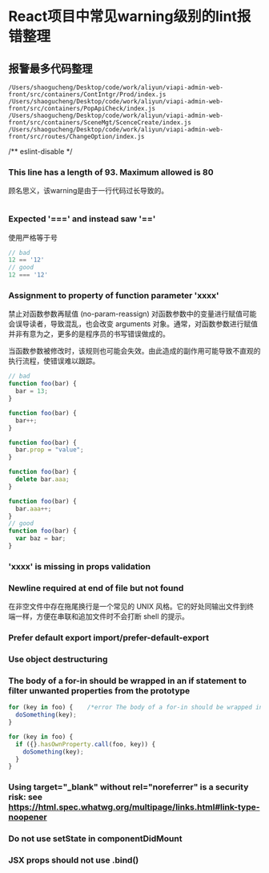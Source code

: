 # React项目中常见warning级别的lint报错整理

## 报警最多代码整理

```
/Users/shaogucheng/Desktop/code/work/aliyun/viapi-admin-web-front/src/containers/ContIntgr/Prod/index.js
/Users/shaogucheng/Desktop/code/work/aliyun/viapi-admin-web-front/src/containers/PopApiCheck/index.js
/Users/shaogucheng/Desktop/code/work/aliyun/viapi-admin-web-front/src/containers/SceneMgt/ScenceCreate/index.js
/Users/shaogucheng/Desktop/code/work/aliyun/viapi-admin-web-front/src/routes/ChangeOption/index.js
```
/** eslint-disable */
### This line has a length of 93. Maximum allowed is 80
顾名思义，该warning是由于一行代码过长导致的。

``` js
```

### Expected '===' and instead saw '=='
使用严格等于号

``` js
// bad
12 == '12'
// good
12 === '12'
```

### Assignment to property of function parameter 'xxxx'
禁止对函数参数再赋值 (no-param-reassign)
对函数参数中的变量进行赋值可能会误导读者，导致混乱，也会改变 arguments 对象。通常，对函数参数进行赋值并非有意为之，更多的是程序员的书写错误做成的。

当函数参数被修改时，该规则也可能会失效。由此造成的副作用可能导致不直观的执行流程，使错误难以跟踪。

``` js
// bad
function foo(bar) {
  bar = 13;
}

function foo(bar) {
  bar++;
}

function foo(bar) {
  bar.prop = "value";
}

function foo(bar) {
  delete bar.aaa;
}

function foo(bar) {
  bar.aaa++;
}
// good
function foo(bar) {
  var baz = bar;
}

```

### 'xxxx' is missing in props validation


### Newline required at end of file but not found
在非空文件中存在拖尾换行是一个常见的 UNIX 风格。它的好处同输出文件到终端一样，方便在串联和追加文件时不会打断 shell 的提示。

### Prefer default export  import/prefer-default-export

### Use object destructuring

### The body of a for-in should be wrapped in an if statement to filter unwanted properties from the prototype

``` js
for (key in foo) {    /*error The body of a for-in should be wrapped in an if statement to filter unwanted properties from the prototype.*/
  doSomething(key);
}

for (key in foo) {
  if ({}.hasOwnProperty.call(foo, key)) {
    doSomething(key);
  }
}
```

### Using target="_blank" without rel="noreferrer" is a security risk: see https://html.spec.whatwg.org/multipage/links.html#link-type-noopener

### Do not use setState in componentDidMount

### JSX props should not use .bind()
